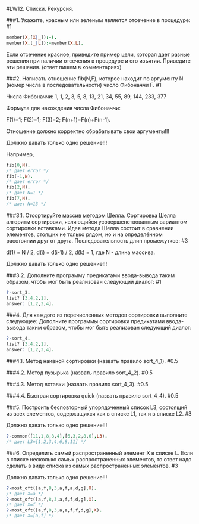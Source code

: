 #LW12. Списки. Рекурсия.

###1. Укажите, красным или зеленым является отсечение в процедуре: #1

```prolog
member(X,[X|_]):-!.
member(X,[_|L]):-member(X,L).
```
Если отсечение красное, приведите пример цели, которая дает разные решения при наличии отсечения в процедуре и его изъятии.
Приведите эти решения. (ответ пишем в комментариях)

###2. Написать отношение fib(N,F), которое находит по аргументу N (номер числа в последовательности) число Фибоначчи F. #1

Числа Фибоначчи: 1, 1, 2, 3, 5, 8, 13, 21, 34, 55, 89, 144, 233, 377

Формула для нахождения числа Фибоначчи:

F(1)=1; F(2)=1; F(3)=2; F(n+1)=F(n)+F(n-1).

Отношение должно корректно обрабатывать свои аргументы!!!

Должно давать только одно решение!!!

Например,
```prolog
fib(0,N).
/* дает error */
fib(-1,N).
/* дает error */
fib(2,N).
/* дает N=1 */
fib(7,N).
/* дает N=13 */
```

###3.1. Отсортируйте массив методом Шелла. Сортировка Шелла алгоритм сортировки, являющийся усовершенствованным вариантом сортировки вставками. Идея метода Шелла состоит в сравнении элементов, стоящих не только рядом, но и на определённом расстоянии друг от друга. Последовательность длин промежутков: #3

d(1) = N / 2, d(i) = d(i-1) / 2, d(k) = 1, где N - длина массива.

Должно давать только одно решение!!!

###3.2. Дополните программу предикатами ввода-вывода таким образом, чтобы мог быть реализован следующий диалог: #1

```prolog
?-sort_3.
list? [3,4,2,1].
answer: [1,2,3,4].
```

###4. Для каждого из перечисленных методов сортировки выполните следующее: Дополните программы сортировки предикатами ввода-вывода таким образом, чтобы мог быть реализован следующий диалог:

```prolog
?-sort_4.
list? [3,4,2,1].
answer: [1,2,3,4].
```

###4.1. Метод наивной сортировки (назвать правило sort_4_1). #0.5

###4.2. Метод пузырька (назвать правило sort_4_2). #0.5

###4.3. Метод вставки (назвать правило sort_4_3). #0.5

###4.4. Быстрая сортировка quick (назвать правило sort_4_4). #0.5

###5. Построить бесповторный упорядоченный список L3, состоящий из всех элементов, содержащихся как в списке L1, так и в списке L2. #3

Должно давать только одно решение!!!

```prolog
?-common([11,1,8,8,4],[6,3,2,8,6],L3).
/* дает L3=[1,2,3,4,6,8,11] */
```

###6. Определить самый распространенный элемент X в списке L. Если в списке несколько самых распространенных элементов, то ответ надо сделать в виде списка из самых распространенных элементов. #3

Должно давать только одно решение!!!

```prolog
?-most_oft([a,f,8,3,a,f,a,d,g],X).
/* дает X=a */
?-most_oft([a,f,8,3,a,f,f,d,g],X).
/* дает X=f */
?-most_oft([a,f,8,3,a,a,f,f,d,g],X).
/* дает X=[a,f] */
```
